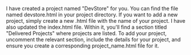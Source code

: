 I have created a project named "DevStore" for you. You can find the file named devstore.html in your project directory. If you want to add a new project, simply create a new .html file with the name of your project. I have also updated the index.html file. Within it, you'll find a section titled "Delivered Projects" where projects are listed. To add your project, uncomment the relevant section, include the details for your project, and ensure you create a corresponding project_name.html file for it.
